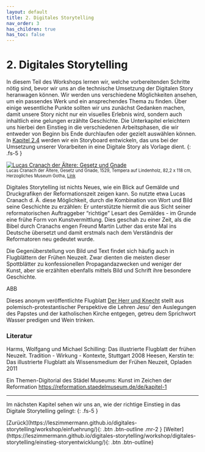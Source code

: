 ```yaml
---
layout: default
title: 2. Digitales Storytelling
nav_order: 3
has_children: true
has_toc: false
---
```

# 2. Digitales Storytelling
In diesem Teil des Workshops lernen wir, welche vorbereitenden Schritte nötig sind, bevor wir uns an die technische Umsetzung der Digitalen Story heranwagen können. Wir werden uns verschiedene Möglichkeiten ansehen, um ein passendes Werk und ein ansprechendes Thema zu finden. Über einige wesentliche Punkte sollten wir uns zunächst Gedanken machen, damit unsere Story nicht nur ein visuelles Erlebnis wird, sondern auch inhaltlich eine gelungen erzählte Geschichte. Die Unterkapitel erleichtern uns hierbei den Einstieg in die verschiedenen Arbeitsphasen, die wir entweder von Beginn bis Ende durchlaufen oder gezielt auswählen können. In [Kapitel 2.4](LINK) werden wir ein Storyboard entwickeln, das uns bei der Umsetzung unserer Vorarbeiten in eine Digitale Story als Vorlage dient.
{: .fs-5 }

<p><a href="https://commons.wikimedia.org/wiki/File:GOTHA-cranach-veljo.jpg#/media/Datei:GOTHA-cranach-veljo.jpg"><img src="https://upload.wikimedia.org/wikipedia/commons/thumb/e/ef/GOTHA-cranach-veljo.jpg/1200px-GOTHA-cranach-veljo.jpg" alt="Lucas Cranach der Ältere: Gesetz und Gnade"></a></p>
<p style="font-size: 0.8em; margin-top:-15px;">Lucas Cranach der Ältere, Gesetz und Gnade, 1529, Tempera auf Lindenholz,  82,2 x 118 cm, Herzogliches Museum Gotha, <a href="https://commons.wikimedia.org/w/index.php?curid=58440155">Link</a></p>

Digitales Storytelling ist nichts Neues, wie ein Blick auf Gemälde und Druckgrafiken der Reformationszeit zeigen kann. So nutzte etwa Lucas Cranach d. Ä. diese Möglichkeit, durch die Kombination von Wort und Bild seine Geschichte zu erzählen: Er unterstützte hiermit die aus Sicht seiner reformatorischen Auftraggeber “richtige” Lesart des Gemäldes - im Grunde eine frühe Form von Kunstvermittlung. Dies geschah zu einer Zeit, als die Bibel durch Cranachs engen Freund Martin Luther das erste Mal ins Deutsche übersetzt und damit erstmals nach dem Verständnis der Reformatoren neu gedeutet wurde.

Die Gegenüberstellung von Bild und Text findet sich häufig auch in Flugblättern der Frühen Neuzeit. Zwar dienten die meisten dieser Spottblätter zu konfessionellen Propagandazwecken und weniger der Kunst, aber sie erzählten ebenfalls mittels Bild und Schrift ihre besondere Geschichte. 

ABB

Dieses anonym veröffentlichte Flugblatt [Der Herr und Knecht](https://www.rijksmuseum.nl/nl/mijn/verzamelingen/180713--arjan/ezels/objecten#/RP-P-OB-78.845,7) stellt aus polemisch-protestantischer Perspektive die Lehren Jesu’ den Auslegungen des Papstes und der katholischen Kirche entgegen, getreu dem Sprichwort Wasser predigen und Wein trinken.

### Literatur

Harms, Wolfgang und Michael Schilling: Das illustrierte Flugblatt der frühen Neuzeit. Tradition - Wirkung - Kontexte, Stuttgart 2008
Heesen, Kerstin te: Das illustrierte Flugblatt als Wissensmedium der Frühen Neuzeit, Opladen 2011
 
Ein Themen-Digitorial des Städel Museums: Kunst im Zeichen der Reformation
https://reformation.staedelmuseum.de/de/kapitel-1

---


Im nächsten Kapitel sehen wir uns an, wie der richtige Einstieg in das Digitale Storytelling gelingt:
{: .fs-5 }

<span class="fs-8">
[Zurück](https://leszimmermann.github.io/digitales-storytelling/workshop/einfuehrung/){: .btn .btn-outline .mr-2 } 
</span>
<span class="fs-8">
[Weiter](https://leszimmermann.github.io/digitales-storytelling/workshop/digitales-storytelling/einstieg-storyentwicklung/){: .btn .btn-outline}
</span>